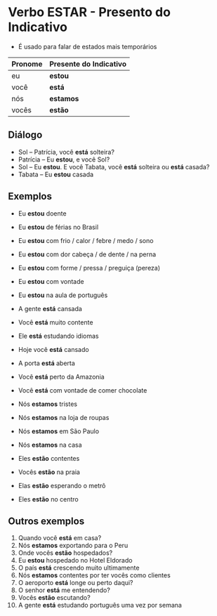 # Verbo ESTAR - Presento do Indicativo

* É usado para falar de estados mais temporários

| Pronome | Presente do Indicativo |
| -- | -- |
| eu | **estou** |
| você | **está** |
| nós | **estamos** |
| vocês | **estão** |

## Diálogo

* Sol – Patrícia, você **está** solteira?
* Patrícia – Eu **estou**, e você Sol?
* Sol – Eu **estou**. E você Tabata, você **está** solteira ou **está** casada?
* Tabata – Eu **estou** casada

## Exemplos

* Eu **estou** doente
* Eu **estou** de férias no Brasil
* Eu **estou** com frio / calor / febre / medo / sono
* Eu **estou** com dor cabeça / de dente / na perna
* Eu **estou** com forme / pressa / preguiça (pereza)
* Eu **estou** com vontade
* Eu **estou** na aula de português

* A gente **está** cansada
* Você **está** muito contente
* Ele **está** estudando idiomas
* Hoje você **está** cansado
* A porta **está** aberta
* Você **está** perto da Amazonia
* Você **está** com vontade de comer chocolate

* Nós **estamos** tristes
* Nós **estamos** na loja de roupas
* Nós **estamos** em São Paulo
* Nós **estamos** na casa

* Eles **estão** contentes
* Vocês **estão** na praia
* Elas **estão** esperando o metrô
* Eles **estão** no centro

## Outros exemplos

1. Quando você **está** em casa?
2. Nós **estamos** exportando para o Peru
3. Onde vocês **estão** hospedados?
4. Eu **estou** hospedado no Hotel Eldorado
5. O país **está** crescendo muito ultimamente
6. Nós **estamos** contentes por ter vocês como clientes
7. O aeroporto **está** longe ou perto daqui?
8. O senhor **está** me entendendo?
9. Vocês **estão** escutando?
10. A gente **está** estudando português uma vez por semana
